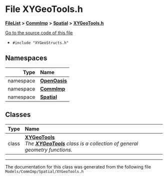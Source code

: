

# File XYGeoTools.h



[**FileList**](files.md) **>** [**CommImp**](dir_6202b98a8704f42b1ea358646461643f.md) **>** [**Spatial**](dir_47a0bcc12c466f07097ed8db741700fa.md) **>** [**XYGeoTools.h**](_x_y_geo_tools_8h.md)

[Go to the source code of this file](_x_y_geo_tools_8h_source.md)



* `#include "XYGeoStructs.h"`













## Namespaces

| Type | Name |
| ---: | :--- |
| namespace | [**OpenOasis**](namespace_open_oasis.md) <br> |
| namespace | [**CommImp**](namespace_open_oasis_1_1_comm_imp.md) <br> |
| namespace | [**Spatial**](namespace_open_oasis_1_1_comm_imp_1_1_spatial.md) <br> |


## Classes

| Type | Name |
| ---: | :--- |
| class | [**XYGeoTools**](class_open_oasis_1_1_comm_imp_1_1_spatial_1_1_x_y_geo_tools.md) <br>_The_ [_**XYGeoTools**_](class_open_oasis_1_1_comm_imp_1_1_spatial_1_1_x_y_geo_tools.md) _class is a collection of general geometry functions._ |



















































------------------------------
The documentation for this class was generated from the following file `Models/CommImp/Spatial/XYGeoTools.h`

